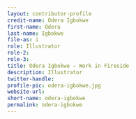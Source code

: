 ```yaml
---
layout: contributor-profile
credit-name: Odera Igbokwe
first-name: Odera
last-name: Igbokwe
file-as: i
role: Illustrator
role-2:
role-3:
title: Odera Igbokwe — Work in Fireside
description: Illustrator
twitter-handle:
profile-pic: odera-igbokwe.jpg
website-url:
short-name: odera-igbokwe
permalink: odera-igbokwe
---
```

